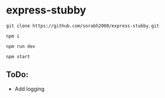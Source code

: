 # express-stubby


`git clone https://github.com/sorabh2008/express-stubby.git`

`npm i`

`npm run dev`

`npm start`

## ToDo:
- Add logging
